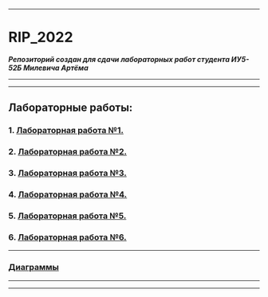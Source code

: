 ___
# RIP_2022
***Репозиторий создан для сдачи лабораторных работ студента ИУ5-52Б Милевича Артёма***
___
___
## Лабораторные работы:
### 1. [Лабораторная работа №1.](https://github.com/orrambo/RIP_2022/tree/master/manga) 

### 2. [Лабораторная работа №2.](https://github.com/orrambo/RIP_2022/tree/master/manga)

### 3. [Лабораторная работа №3.](https://github.com/orrambo/RIP_2022/tree/master/mangaAPI)

### 4. [Лабораторная работа №4.](https://github.com/orrambo/RIP_2022/tree/master/mangaFront)

### 5. [Лабораторная работа №5.](https://github.com/orrambo/RIP_2022/tree/master/lab5)

### 6. [Лабораторная работа №6.](https://github.com/orrambo/RIP_2022/tree/master/lab6)
___
### [Диаграммы](https://github.com/orrambo/RIP_2022/tree/master/UML.mdj)
___
___
